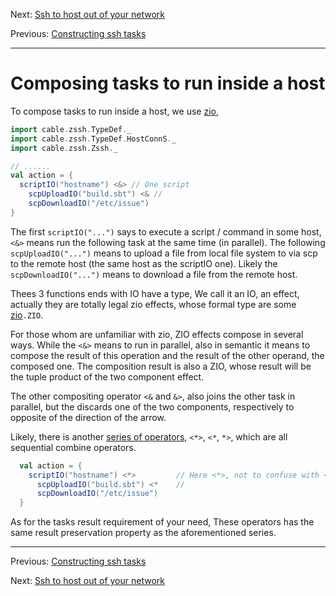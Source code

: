 Next: [Ssh to host out of your network](Ssh_with_proxy.md)

Previous: [Constructing ssh tasks](constructing.md)

---

# Composing tasks to run inside a host

To compose tasks to run inside a host, we use [zio](https://zio.dev),

```scala
import cable.zssh.TypeDef._
import cable.zssh.TypeDef.HostConnS._
import cable.zssh.Zssh._

// ......
val action = {
  scriptIO("hostname") <&> // One script
    scpUploadIO("build.sbt") <& // 
    scpDownloadIO("/etc/issue")
}
```

The first `scriptIO("...")` says to execute a script / command in some host, `<&>` means run the
following task at the same time (in parallel). The following `scpUploadIO("...")` means to upload a
file from local file system to via scp to the remote host (the same host as the scriptIO one). 
Likely the `scpDownloadIO("...")` means to download a file from the remote host.

Thees 3 functions ends with IO have a type, We call it an IO, an effect, actually they are totally
legal zio effects, whose formal type are some [zio](https://zio.dev)`.ZIO`.
                              
For those whom are unfamiliar with zio, ZIO effects compose in several ways. While the `<&>` means
to run in parallel, also in semantic it means to compose the result of this operation and the result
of the other operand, the composed one. The composition result is also a ZIO, whose result will be
the tuple product of the two component effect.

The other compositing operator `<&` and `&>`, also joins the other task in parallel, but the discards
one of the two components, respectively to opposite of the direction of the arrow.

Likely, there is another [series of
operators](https://zio.dev/docs/overview/overview_basic_operations#zipping), `<*>`, `<*`, `*>`,
which are all sequential combine operators.

```scala
  val action = {
    scriptIO("hostname") <*>         // Here <*>, not to confuse with <&>
      scpUploadIO("build.sbt") <*    // 
      scpDownloadIO("/etc/issue")
  }
```

As for the tasks result requirement of your need, These operators has the same result preservation
property as the aforementioned series.

---

Previous: [Constructing ssh tasks](constructing.md)

Next: [Ssh to host out of your network](Ssh_with_proxy.md)